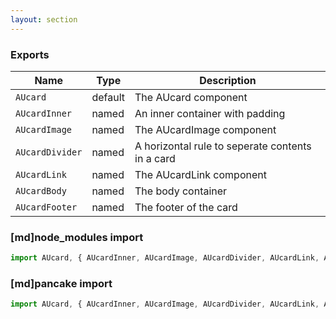```yaml
---
layout: section
---
```


### Exports

| Name       | Type    | Description
|------------|---------|-----------------------------------------------------------------------------
| `AUcard` | default | The AUcard component
| `AUcardInner` | named | An inner container with padding
| `AUcardImage` | named | The AUcardImage component
| `AUcardDivider` | named | A horizontal rule to seperate contents in a card
| `AUcardLink` | named | The AUcardLink component
| `AUcardBody` | named | The body container
| `AUcardFooter` | named | The footer of the card



### [md]node_modules import

```jsx
import AUcard, { AUcardInner, AUcardImage, AUcardDivider, AUcardLink, AUcardBody, AUcardFooter } from '@gov.au/card';

```

### [md]pancake import

```jsx
import AUcard, { AUcardInner, AUcardImage, AUcardDivider, AUcardLink, AUcardBody, AUcardFooter } from './card.js';
```
